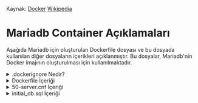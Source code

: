 Kaynak: [Docker](https://docs.docker.com/) [Wikipedia](https://en.wikipedia.org/wiki/Docker_(software))

# Mariadb Container Açıklamaları

Aşağıda Mariadb için oluşturulan Dockerfile dosyası ve bu dosyada kullanılan diğer dosyaların içerikleri açıklanmıştır. Bu dosyalar, Mariadb'nin Docker imajının oluşturulması için kullanılmaktadır.

<details>
<summary>.dockerignore Nedir?</summary>

**'.dockerignore'** dosyası, Docker imajlarının oluşturulması sırasında yaratılacak olan imaj dosyaları için hangi dosyaların görmezden gelinmesi gerektiğini belirlemek için kullanılan bir dosyadır. Bu dosya, **'.gitignore'** dosyasına benzer bir şekilde çalışır.

Dockerfile dosyası, Docker imajının içeriği için kaynak kodu, bağımlılıkları, konfigürasyon dosyalarını ve diğer gereksinimleri içerir. Dockerfile dosyasının **'COPY**' veya **'ADD**' komutları, Docker imajının içine belirli dosyaları kopyalar. Bu dosyaların hepsi imajın boyutunu artırır ve bazı dosyalar gereksiz olabilir. **'.dockerignore**' dosyası, Dockerfile tarafından oluşturulacak dosyaların bir listesini belirler ve bu dosyaların Docker imajı oluşturulurken yoksayılmasını sağlar.

Örneğin, **'.git**' dizinini ve geçici dosyaları imajda görmezden gelmek isteyebilirsiniz. Bu dosyaların görmezden gelinmesi, imajın boyutunu azaltabilir ve gereksiz dosyaların imajda yer almasını önleyebilir.

Bir **'.dockerignore**' dosyası oluşturduktan sonra, Dockerfile dosyanızda **'COPY**' veya **'ADD**' komutlarıyla belirtilen dosyaların, bu dosyada belirtilen dosyaların dışında kalan dosyaların imajın oluşturulmasında kullanılmayacağından emin olun.

</details>

<details>
<summary>Dockerfile İçeriği</summary>

```dockerfile
FROM debian:buster # Kurulacak işletim sistemi

RUN apt-get update && apt-get install -y mariadb-server # Sistemde yer alan paketlerin güncellenmesi ve mariadb-server paketinin kurulması..

EXPOSE 3306 # Mariadb'nin kullanacağı port numarası

COPY ./conf/50-server.cnf /etc/mysql/mariadb.conf.d/ # Mariadb'nin kullanacağı konfigürasyon dosyasının kopyalanması

COPY ./tools /var/www/ # Mariadb'nin kullanacağı veritabanı ve kullanıcıların oluşturulması için kullanılacak script dosyalarının kopyalanması.

RUN service mysql start && mysql < /var/www/initial_db.sql && rm -f /var/www/initial_db.sql; # Mariadb servisinin başlatılması ve veritabanı ve kullanıcıların oluşturulması için kullanılacak script dosyasının çalıştırılması. veritabanı için 'initial_db.sql' dosyası mysql içerisinde çalıştırırıldıktan sonra silinir.

CMD ["mysqld"] # Bu komut ise, Docker konteyneri başlatıldığında çalışacak varsayılan komutu belirler. Burada, 'mysqld' servisi varsayılan olarak çalışacak şekilde ayarlanmıştır. Bu, konteyner başlatıldığında MySQL servisinin otomatik olarak başlayacağı anlamına gelir.
```

</details>

<details>
<summary>50-server.cnf İçeriği</summary>

Dosyanın yorum satırlarından ayıklanmış hali şu şekildedi:
```config
[server] # Sunucu ayarları
[mysqld] # MySQL sunucusu için ayarlar
user                    = mysql # MySQL servisinin çalışacağı kullanıcı
pid-file                = /run/mysqld/mysqld.pid # MySQL servisinin çalıştığı PID dosyasının yolu
socket                  = /run/mysqld/mysqld.sock # MySQL servisinin çalıştığı soket dosyasının yolu
port                    = 3306 # MySQL servisinin çalışacağı port numarası
basedir                 = /usr # MySQL servisinin çalışacağı dizin
datadir                 = /var/lib/mysql # MySQL servisinin kullanacağı veritabanı dizini
tmpdir                  = /tmp # MySQL servisinin kullanacağı geçici dizin
lc-messages-dir         = /usr/share/mysql # MySQL servisinin kullanacağı dil dosyalarının dizini
query_cache_size        = 16M # MySQL servisinin kullanacağı sorgu önbelleği boyutu
log_error               = /var/log/mysql/error.log # MySQL servisinin kullanacağı hata log dosyasının yolu
expire_logs_days        = 10 # MySQL servisinin kullanacağı log dosyalarının saklanacağı gün sayısı
character-set-server    = utf8mb4 # MySQL servisinin kullanacağı karakter seti
collation-server        = utf8mb4_general_ci # MySQL servisinin kullanacağı karşılaştırma seti
[mariadb] # Mariadb için ayarlar
[mariadb-10.3] # Mariadb 10.3 için ayarlar
```

Bu dosya, Mariadb'nin kullanacağı konfigürasyon dosyasıdır. Bu dosya, Mariadb'nin kullanacağı veritabanı dizini, geçici dizini, karakter seti, karşılaştırma seti, log dosyası gibi ayarları içerir. Bazı ayarlar varsayılan olarak gelmektedir. Bu ayarlar, Mariadb'nin çalışması için yeterlidir. Ancak, bu ayarlar, Mariadb'nin performansını artırmak için değiştirilebilir.

</details>

<details>
<summary>initial_db.sql İçeriği</summary>

```sql
CREATE DATABASE IF NOT EXISTS wordpress; --Eğer 'wordpress' adında bir veritabanı yoksa, bu komut ile oluşturulur.

CREATE USER IF NOT EXISTS 'test'@'%' IDENTIFIED BY '12345'; --Eğer 'test' adında bir kullanıcı yoksa, bu komut ile oluşturulur.

GRANT ALL PRIVILEGES ON wordpress.* TO 'test'@'%'; --'test' kullanıcısına, 'wordpress' veritabanı üzerindeki tüm yetkiler verilir.

FLUSH PRIVILEGES; --Yetkilerin güncellenmesi için bu komut çalıştırılır.

ALTER USER 'root'@'localhost' IDENTIFIED BY 'root12345'; --'root' kullanıcısının şifresi değiştirilir.
```

</details>
